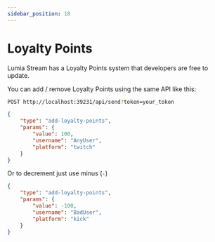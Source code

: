 ```yaml
---
sidebar_position: 18
---
```


# Loyalty Points

Lumia Stream has a Loyalty Points system that developers are free to update.

You can add / remove Loyalty Points using the same API like this:

```bash
POST http://localhost:39231/api/send?token=your_token
```

```json
{
	"type": "add-loyalty-points",
	"params": {
		"value": 100,
		"username": "AnyUser",
		"platform": "twitch"
	}
}
```

Or to decrement just use minus (`-`)

```json
{
	"type": "add-loyalty-points",
	"params": {
		"value": -100,
		"username": "BadUser",
		"platform": "kick"
	}
}
```
